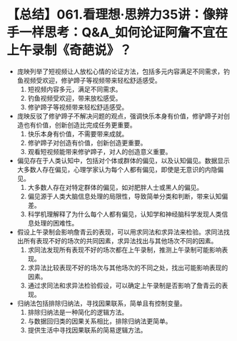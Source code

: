 # 【总结】061.看理想·思辨力35讲：像辩手一样思考：Q&A_如何论证阿詹不宜在上午录制《奇葩说》？

-   庞映列举了短视频让人放松心情的论证方法，包括多元内容满足不同需求，钓鱼视频受欢迎，修驴蹄子等视频带来轻松舒适感受。
    1.  短视频内容多元，满足不同需求。
    2.  钓鱼视频受欢迎，带来放松感受。
    3.  修驴蹄子等视频带来轻松舒适感受。
-   庞映反驳了修驴蹄子不解决问题的观点，强调快乐本身有价值，修驴蹄子对创造也有价值，创新创造比完成任务更重要。
    1.  快乐本身有价值，不需要带来成就。
    2.  修驴蹄子对创造有价值，创新创造更重要。
    3.  观看短视频能带来修驴蹄子，对人的创造意义重要。
-   偏见存在于人类认知中，包括对个体或群体的偏见，以及认知偏见。数据显示大多数人存在偏见，心理学家认为每个人都有偏见，即使是无意识的内隐偏见。
    1.  大多数人存在对特定群体的偏见，如对肥胖人士或黑人的偏见。
    2.  偏见源于人类大脑信息处理的局限性，导致简单分类和判断，带来认知偏差。
    3.  科学机理解释了为什么每个人都有偏见，认知学和神经脑科学发现人类信息处理的困难性。
-   假设上午录制会影响詹青云的表现，可以用求同法和求异法来检验。求同法找出所有表现不好的场次的共同因素，求异法找出与其他场次不同的因素。
    1.  求同法发现所有表现不好的场次都在上午录制，推测上午录制可能影响表现。
    2.  求异法比较表现不好的场次与其他场次的不同之处，找出可能影响表现的因素。
    3.  通过求同法和求异法检验假设，可以确定上午录制是否影响了詹青云的表现。
-   归纳法包括排除归纳法，寻找因果联系，简单且有控制变量。
    1.  排除归纳法是一种简化的逻辑方法。
    2.  与数据回归类的因果关系相比，排除归纳法更简单。
    3.  提供生活中寻找因果联系的简易逻辑方法。